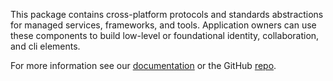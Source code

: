 ﻿This package contains cross-platform protocols and standards abstractions for managed services, frameworks, and tools. Application owners can use these components to build low-level or foundational identity, collaboration, and cli elements.

For more information see our [documentation](https://docs.perpetualintelligence.com/articles/repos/protocols/intro.html) or the GitHub [repo](https://github.com/perpetualintelligence/protocols).

